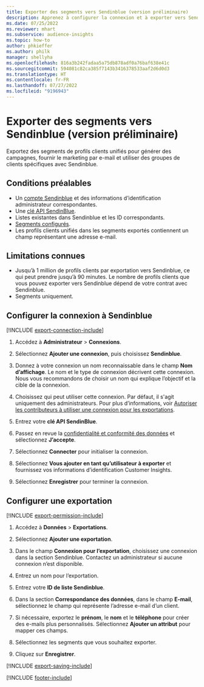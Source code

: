 ```yaml
---
title: Exporter des segments vers Sendinblue (version préliminaire)
description: Apprenez à configurer la connexion et à exporter vers Sendinblue.
ms.date: 07/25/2022
ms.reviewer: mhart
ms.subservice: audience-insights
ms.topic: how-to
author: phkieffer
ms.author: philk
manager: shellyha
ms.openlocfilehash: 816a3b242fadaa5a75db878adf0a76baf638e41c
ms.sourcegitcommit: 594081c82ca385f7143b3416378533aaf2d6d0d3
ms.translationtype: HT
ms.contentlocale: fr-FR
ms.lasthandoff: 07/27/2022
ms.locfileid: "9196943"
---
```

# <a name="export-segments-to-sendinblue-preview"></a>Exporter des segments vers Sendinblue (version préliminaire)

Exportez des segments de profils clients unifiés pour générer des campagnes, fournir le marketing par e-mail et utiliser des groupes de clients spécifiques avec Sendinblue.

## <a name="prerequisites"></a>Conditions préalables

- Un [compte Sendinblue](https://www.sendinblue.com/) et des informations d’identification administrateur correspondantes.
- Une [clé API SendinBlue](https://developers.sendinblue.com/docs/getting-started#:~:text=Get%20your%20API%20key&text=You%20can%20create%20one%20from,your%20settings%20This%20API%20key).
- Listes existantes dans Sendinblue et les ID correspondants.
- [Segments configurés](segments.md).
- Les profils clients unifiés dans les segments exportés contiennent un champ représentant une adresse e-mail.

## <a name="known-limitations"></a>Limitations connues

- Jusqu’à 1 million de profils clients par exportation vers Sendinblue, ce qui peut prendre jusqu’à 90 minutes. Le nombre de profils clients que vous pouvez exporter vers Sendinblue dépend de votre contrat avec Sendinblue.
- Segments uniquement.

## <a name="set-up-connection-to-sendinblue"></a>Configurer la connexion à Sendinblue

[!INCLUDE [export-connection-include](includes/export-connection-admn.md)]

1. Accédez à **Administrateur** > **Connexions**.

1. Sélectionnez **Ajouter une connexion**, puis choisissez **Sendinblue**.

1. Donnez à votre connexion un nom reconnaissable dans le champ **Nom d’affichage**. Le nom et le type de connexion décrivent cette connexion. Nous vous recommandons de choisir un nom qui explique l’objectif et la cible de la connexion.

1. Choisissez qui peut utiliser cette connexion. Par défaut, il s'agit uniquement des administrateurs. Pour plus d’informations, voir [Autoriser les contributeurs à utiliser une connexion pour les exportations](connections.md#allow-contributors-to-use-a-connection-for-exports).

1. Entrez votre **clé API SendinBlue**.

1. Passez en revue la [confidentialité et conformité des données](connections.md#data-privacy-and-compliance) et sélectionnez **J’accepte**.

1. Sélectionnez **Connecter** pour initialiser la connexion.

1. Sélectionnez **Vous ajouter en tant qu’utilisateur à exporter** et fournissez vos informations d’identification Customer Insights.

1. Sélectionnez **Enregistrer** pour terminer la connexion.

## <a name="configure-an-export"></a>Configurer une exportation

[!INCLUDE [export-permission-include](includes/export-permission.md)]

1. Accédez à **Données** > **Exportations**.

1. Sélectionnez **Ajouter une exportation**.

1. Dans le champ **Connexion pour l’exportation**, choisissez une connexion dans la section Sendinblue. Contactez un administrateur si aucune connexion n’est disponible.

1. Entrez un nom pour l’exportation.

1. Entrez votre **ID de liste Sendinblue**.

1. Dans la section **Correspondance des données**, dans le champ **E-mail**, sélectionnez le champ qui représente l’adresse e-mail d’un client.

1. Si nécessaire, exportez le **prénom**, le **nom** et le **téléphone** pour créer des e-mails plus personnalisés. Sélectionnez **Ajouter un attribut** pour mapper ces champs.

1. Sélectionnez les segments que vous souhaitez exporter.

1. Cliquez sur **Enregistrer**.

[!INCLUDE [export-saving-include](includes/export-saving.md)]

[!INCLUDE [footer-include](includes/footer-banner.md)]
